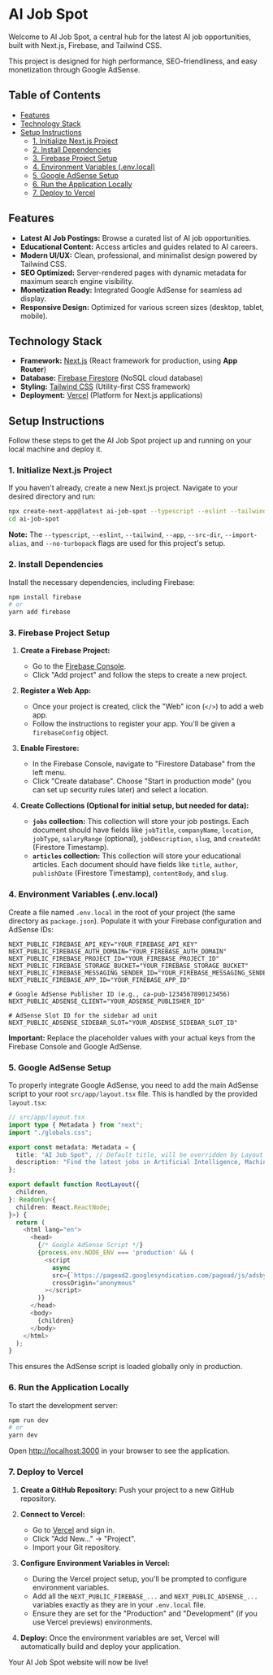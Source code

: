 # AI Job Spot

Welcome to AI Job Spot, a central hub for the latest AI job opportunities, built with Next.js, Firebase, and Tailwind CSS.

This project is designed for high performance, SEO-friendliness, and easy monetization through Google AdSense.

## Table of Contents

- [Features](#features)
- [Technology Stack](#technology-stack)
- [Setup Instructions](#setup-instructions)
  - [1. Initialize Next.js Project](#1-initialize-nextjs-project)
  - [2. Install Dependencies](#2-install-dependencies)
  - [3. Firebase Project Setup](#3-firebase-project-setup)
  - [4. Environment Variables (.env.local)](#4-environment-variables-envlocal)
  - [5. Google AdSense Setup](#5-google-adsense-setup)
  - [6. Run the Application Locally](#6-run-the-application-locally)
  - [7. Deploy to Vercel](#7-deploy-to-vercel)

## Features

*   **Latest AI Job Postings:** Browse a curated list of AI job opportunities.
*   **Educational Content:** Access articles and guides related to AI careers.
*   **Modern UI/UX:** Clean, professional, and minimalist design powered by Tailwind CSS.
*   **SEO Optimized:** Server-rendered pages with dynamic metadata for maximum search engine visibility.
*   **Monetization Ready:** Integrated Google AdSense for seamless ad display.
*   **Responsive Design:** Optimized for various screen sizes (desktop, tablet, mobile).

## Technology Stack

*   **Framework:** [Next.js](https://nextjs.org/) (React framework for production, using **App Router**)
*   **Database:** [Firebase Firestore](https://firebase.google.com/docs/firestore) (NoSQL cloud database)
*   **Styling:** [Tailwind CSS](https://tailwindcss.com/) (Utility-first CSS framework)
*   **Deployment:** [Vercel](https://vercel.com/) (Platform for Next.js applications)

## Setup Instructions

Follow these steps to get the AI Job Spot project up and running on your local machine and deploy it.

### 1. Initialize Next.js Project

If you haven't already, create a new Next.js project. Navigate to your desired directory and run:

```bash
npx create-next-app@latest ai-job-spot --typescript --eslint --tailwind --app --src-dir --import-alias "@/*" --no-turbopack
cd ai-job-spot
```

**Note:** The `--typescript`, `--eslint`, `--tailwind`, `--app`, `--src-dir`, `--import-alias`, and `--no-turbopack` flags are used for this project's setup.

### 2. Install Dependencies

Install the necessary dependencies, including Firebase:

```bash
npm install firebase
# or
yarn add firebase
```

### 3. Firebase Project Setup

1.  **Create a Firebase Project:**
    *   Go to the [Firebase Console](https://console.firebase.google.com/).
    *   Click "Add project" and follow the steps to create a new project.

2.  **Register a Web App:**
    *   Once your project is created, click the "Web" icon (`</>`) to add a web app.
    *   Follow the instructions to register your app. You'll be given a `firebaseConfig` object.

3.  **Enable Firestore:**
    *   In the Firebase Console, navigate to "Firestore Database" from the left menu.
    *   Click "Create database". Choose "Start in production mode" (you can set up security rules later) and select a location.

4.  **Create Collections (Optional for initial setup, but needed for data):**
    *   **`jobs` collection:** This collection will store your job postings. Each document should have fields like `jobTitle`, `companyName`, `location`, `jobType`, `salaryRange` (optional), `jobDescription`, `slug`, and `createdAt` (Firestore Timestamp).
    *   **`articles` collection:** This collection will store your educational articles. Each document should have fields like `title`, `author`, `publishDate` (Firestore Timestamp), `contentBody`, and `slug`.

### 4. Environment Variables (.env.local)

Create a file named `.env.local` in the root of your project (the same directory as `package.json`). Populate it with your Firebase configuration and AdSense IDs:

```env
NEXT_PUBLIC_FIREBASE_API_KEY="YOUR_FIREBASE_API_KEY"
NEXT_PUBLIC_FIREBASE_AUTH_DOMAIN="YOUR_FIREBASE_AUTH_DOMAIN"
NEXT_PUBLIC_FIREBASE_PROJECT_ID="YOUR_FIREBASE_PROJECT_ID"
NEXT_PUBLIC_FIREBASE_STORAGE_BUCKET="YOUR_FIREBASE_STORAGE_BUCKET"
NEXT_PUBLIC_FIREBASE_MESSAGING_SENDER_ID="YOUR_FIREBASE_MESSAGING_SENDER_ID"
NEXT_PUBLIC_FIREBASE_APP_ID="YOUR_FIREBASE_APP_ID"

# Google AdSense Publisher ID (e.g., ca-pub-1234567890123456)
NEXT_PUBLIC_ADSENSE_CLIENT="YOUR_ADSENSE_PUBLISHER_ID"

# AdSense Slot ID for the sidebar ad unit
NEXT_PUBLIC_ADSENSE_SIDEBAR_SLOT="YOUR_ADSENSE_SIDEBAR_SLOT_ID"
```

**Important:** Replace the placeholder values with your actual keys from the Firebase Console and Google AdSense.

### 5. Google AdSense Setup

To properly integrate Google AdSense, you need to add the main AdSense script to your root `src/app/layout.tsx` file. This is handled by the provided `layout.tsx`:

```typescript
// src/app/layout.tsx
import type { Metadata } from "next";
import "./globals.css";

export const metadata: Metadata = {
  title: "AI Job Spot", // Default title, will be overridden by Layout component
  description: "Find the latest jobs in Artificial Intelligence, Machine Learning, and Data Science.", // Default description
};

export default function RootLayout({
  children,
}: Readonly<{
  children: React.ReactNode;
}>) {
  return (
    <html lang="en">
      <head>
        {/* Google AdSense Script */}
        {process.env.NODE_ENV === 'production' && (
          <script
            async
            src={`https://pagead2.googlesyndication.com/pagead/js/adsbygoogle.js?client=${process.env.NEXT_PUBLIC_ADSENSE_CLIENT}`}
            crossOrigin="anonymous"
          ></script>
        )}
      </head>
      <body>
        {children}
      </body>
    </html>
  );
}
```

This ensures the AdSense script is loaded globally only in production.

### 6. Run the Application Locally

To start the development server:

```bash
npm run dev
# or
yarn dev
```

Open [http://localhost:3000](http://localhost:3000) in your browser to see the application.

### 7. Deploy to Vercel

1.  **Create a GitHub Repository:** Push your project to a new GitHub repository.

2.  **Connect to Vercel:**
    *   Go to [Vercel](https://vercel.com/) and sign in.
    *   Click "Add New..." -> "Project".
    *   Import your Git repository.

3.  **Configure Environment Variables in Vercel:**
    *   During the Vercel project setup, you'll be prompted to configure environment variables.
    *   Add all the `NEXT_PUBLIC_FIREBASE_...` and `NEXT_PUBLIC_ADSENSE_...` variables exactly as they are in your `.env.local` file.
    *   Ensure they are set for the "Production" and "Development" (if you use Vercel previews) environments.

4.  **Deploy:** Once the environment variables are set, Vercel will automatically build and deploy your application.

Your AI Job Spot website will now be live!